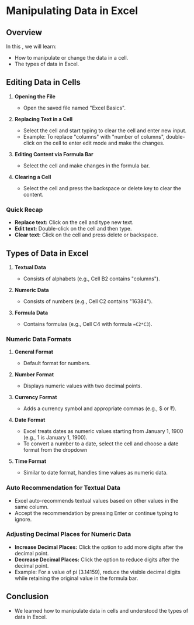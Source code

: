 # Manipulating Data in Excel

## Overview
In this , we will learn:
- How to manipulate or change the data in a cell.
- The types of data in Excel.

## Editing Data in Cells
1. **Opening the File**
    - Open the saved file named "Excel Basics".

2. **Replacing Text in a Cell**
    - Select the cell and start typing to clear the cell and enter new input.
    - Example: To replace "columns" with "number of columns", double-click on the cell to enter edit mode and make the changes.

3. **Editing Content via Formula Bar**
    - Select the cell and make changes in the formula bar.

4. **Clearing a Cell**
    - Select the cell and press the backspace or delete key to clear the content.

### Quick Recap
- **Replace text:** Click on the cell and type new text.
- **Edit text:** Double-click on the cell and then type.
- **Clear text:** Click on the cell and press delete or backspace.

## Types of Data in Excel
1. **Textual Data**
    - Consists of alphabets (e.g., Cell B2 contains "columns").

2. **Numeric Data**
    - Consists of numbers (e.g., Cell C2 contains "16384").

3. **Formula Data**
    - Contains formulas (e.g., Cell C4 with formula `=C2*C3`).

### Numeric Data Formats
1. **General Format**
    - Default format for numbers.

2. **Number Format**
    - Displays numeric values with two decimal points.

3. **Currency Format**
    - Adds a currency symbol and appropriate commas (e.g., $ or ₹).

4. **Date Format**
    - Excel treats dates as numeric values starting from January 1, 1900 (e.g., 1 is January 1, 1900).
    - To convert a number to a date, select the cell and choose a date format from the dropdown

5. **Time Format**
    - Similar to date format, handles time values as numeric data.

### Auto Recommendation for Textual Data
- Excel auto-recommends textual values based on other values in the same column.
- Accept the recommendation by pressing Enter or continue typing to ignore.

### Adjusting Decimal Places for Numeric Data
- **Increase Decimal Places:** Click the option to add more digits after the decimal point.
- **Decrease Decimal Places:** Click the option to reduce digits after the decimal point.
- Example: For a value of pi (3.14159), reduce the visible decimal digits while retaining the original value in the formula bar.

## Conclusion
- We learned how to manipulate data in cells and understood the types of data in Excel.

